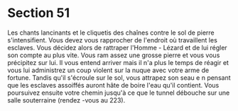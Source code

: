 # Section 51

Les chants lancinants et le cliquetis des chaînes contre le sol de
pierre s'intensifient. Vous devez vous rapprocher de l'endroit où
travaillent les esclaves. Vous décidez alors de rattraper l'Homme -
Lézard et de lui régler son compte au plus vite. Vous ram assez une
grosse pierre et vous vous précipitez sur lui. Il vous entend arriver
mais il n'a plus le temps de réagir et vous lui administrez un coup
violent sur la nuque avec votre arme de fortune. Tandis qu'il
s'écroule sur le sol, vous attrapez son seau e n pensant que les
esclaves assoiffés auront hâte de boire l'eau qu'il contient. Vous
poursuivez ensuite votre chemin jusqu'à ce que le tunnel débouche
sur une salle souterraine (rendez -vous au  223).
